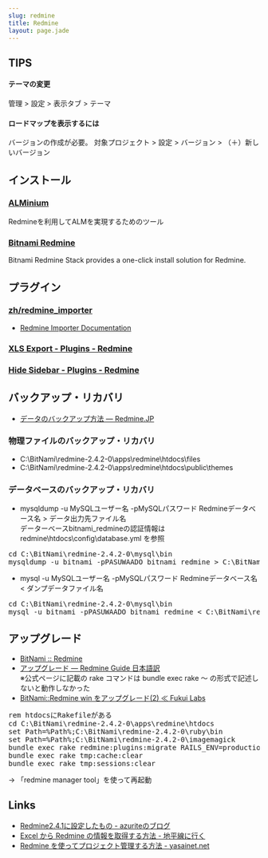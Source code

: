 ```yaml
---
slug: redmine
title: Redmine
layout: page.jade
---
```


## TIPS

#### テーマの変更

管理 > 設定 > 表示タブ > テーマ

#### ロードマップを表示するには

バージョンの作成が必要。
対象プロジェクト > 設定 > バージョン > （＋）新しいバージョン


## インストール

### [ALMinium](https://github.com/alminium/alminium)

Redmineを利用してALMを実現するためのツール

### [Bitnami Redmine](http://bitnami.com/stack/redmine)

Bitnami Redmine Stack provides a one-click install solution for Redmine.

## プラグイン

### [zh/redmine_importer](https://github.com/zh/redmine_importer)

- [Redmine Importer Documentation](https://github.com/leovitch/redmine_importer/wiki)

### [XLS Export - Plugins - Redmine](http://www.redmine.org/plugins/redmine_xls_export)

### [Hide Sidebar - Plugins - Redmine](http://www.redmine.org/plugins/sidebar_hide)

## バックアップ・リカバリ

- [データのバックアップ方法 — Redmine.JP](http://redmine.jp/faq/system_management/backup/)

### 物理ファイルのバックアップ・リカバリ

- C:\BitNami\redmine-2.4.2-0\apps\redmine\htdocs\files
- C:\BitNami\redmine-2.4.2-0\apps\redmine\htdocs\public\themes

### データベースのバックアップ・リカバリ

- mysqldump -u MySQLユーザー名 -pMySQLパスワード Redmineデータベース名 > データ出力先ファイル名  
  データーベースbitnami_redmineの認証情報は redmine\htdocs\config\database.yml を参照
<pre>
cd C:\BitNami\redmine-2.4.2-0\mysql\bin
mysqldump -u bitnami -pPASUWAADO bitnami_redmine > C:\BitNami\redmine_data_20140130
</pre>

- mysql -u MySQLユーザー名 -pMySQLパスワード Redmineデータベース名 < ダンプデータファイル名
<pre>
cd C:\BitNami\redmine-2.4.2-0\mysql\bin
mysql -u bitnami -pPASUWAADO bitnami_redmine < C:\BitNami\redmine_data_20140130
</pre>

## アップグレード

- [BitNami :: Redmine](http://bitnami.com/stack/redmine)
- [アップグレード — Redmine Guide 日本語訳](http://redmine.jp/guide/RedmineUpgrade/)  
  ※公式ページに記載の rake コマンドは bundle exec rake ～ の形式で記述しないと動作しなかった
- [BitNami::Redmine win をアップグレード(2) ≪ Fukui Labs](http://blog.progfast.jp/labs/index.php/arts/bitnamiredmine-upgrade-2/)

<pre>
rem htdocsにRakefileがある
cd C:\BitNami\redmine-2.4.2-0\apps\redmine\htdocs
set Path=%Path%;C:\BitNami\redmine-2.4.2-0\ruby\bin
set Path=%Path%;C:\BitNami\redmine-2.4.2-0\imagemagick
bundle exec rake redmine:plugins:migrate RAILS_ENV=production
bundle exec rake tmp:cache:clear
bundle exec rake tmp:sessions:clear
</pre>
→ 「redmine manager tool」を使って再起動

## Links

- [Redmine2.4.1に設定したもの - azuriteのブログ](http://azurite.hatenablog.jp/entry/2013/12/13/Redmine2.4.1%E3%81%AB%E8%A8%AD%E5%AE%9A%E3%81%97%E3%81%9F%E3%82%82%E3%81%AE)
- [Excel から Redmine の情報を取得する方法 - 地平線に行く](http://d.hatena.ne.jp/chiheisen/20130421/1366543773)
- [Redmine を使ってプロジェクト管理する方法 - yasainet.net](http://yasainet.net/archives/267)
